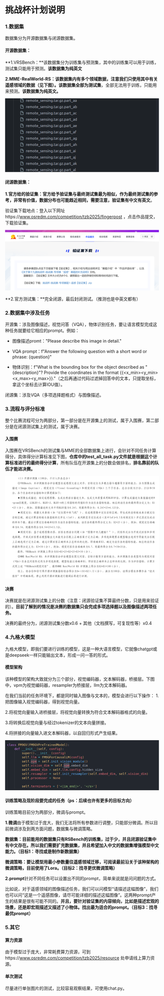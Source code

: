 # 挑战杯计划说明

###  1.数据集

数据集分为开源数据集与闭源数据集。

#### 开源数据集：

**1.VRSBench：**该数据集分为训练集与预测集，其中的训练集可以用于训练，测试集只能用于预测。**该数据集为纯英文**

**2.MME-RealWorld-RS：**该数据集内有多个领域数据，注意我们只使用其中有关遥感领域的数据（见下图）。该数据集**全部为测试集**，全部无法用于训练，只能用来预测。**该数据集为纯英文。**

![image-20250718095747206](/assets/image-20250718095747206.png)

#### 闭源数据集：

**1.官方给的验证集：**官方给予验证集与最终测试集最为相似，作为最终测试集的参考，非常有价值，数据分布也可能趋近相同，需要注意，验证集**有中文有英文**。

验证集下载地点：登入以下网址https://www.osredm.com/competition/tzb2025/fingerpost ，点击作品提交，下载验证集。

![image-20250718100126394](/assets/image-20250718100126394.png)

**2.官方测试集：**完全闭源，最后封闭测试。（推测也是中英文都有）



### 2.数据集中涉及任务

开源集：涉及图像描述，视觉问答（VQA），物体识别任务，要让语言模型完成这种任务就要给它相应的prompt。例如：

- 图像描述promt："Please describe this image in detail."

- VQA prompt：f"Answer the following question with a short word or phrase: {question}"

- 物体识别：f"What is the bounding box for the object described as \"{description}\"? Provide the coordinates in the format {{<x_min><y_min><x_max><y_max>}}."（之后再通过代码过滤掉回答中的文本，只提取坐标，拿这个坐标去计算IOU值）。

闭源集：涉及VQA（多项选择题格式）与图像描述。



### 3.流程与评分标准

整个比赛流程可分为两部分，第一部分是在开源集上的测试，属于入围赛，第二部分是在闭源测试集上的测试，属于决赛。

#### 入围赛

入围赛在VRSBench的测试集与MME的全部数据集上进行，会针对不同任务计算得分，具体得分计算标准见下图，**仓库中的test_all_task.py文件就是根据这个计算标准进行的最终得分计算**，所有队伍在开源集上的分数会做排名，**排名靠前的队伍才能进决赛。**

![image-20250718100624069](/assets/image-20250718100624069.png)

#### 决赛

决赛就是在闭源测试集上的分数（注意：闭源验证集不算最终分数，只是用来验证的）。**目前了解到的情况是决赛的数据集只会完成多项选择题以及图像描述两项任务。**

决赛的最终分为，闭源测试集分数x0.6 + 其他（文档撰写，可复现性等）x0.4



### 4.九格大模型

九格大模型，即我们要进行训练的模型，这是一种大语言模型，它就像chatgpt或是deepseek一样只能输出文本，形成一问一答的形式。

#### 模型架构

该种模型的架构大致就分为三个部分，视觉编码器，文本解码器，桥接层。下图中，vpm为视觉编码器，resampler为桥接层，llm为文本解码器。

在我们当前的任务环境下，都是同时输入图像与文本的，模型会进行以下操作：
1.把图像输入视觉编码器，得到视觉向量。

2.将视觉向量输入进桥接层，将视觉向量转换为符合文本解码器格式的向量。

3.将转换后视觉向量与经过tokenizer的文本向量拼接。

4.将拼接的向量输入进文本解码器，以自回归形式产生结果。

![image-20250718102109372](/assets/image-20250718102109372.png)

#### 训练策略及现阶段要完成的任务（ps：后续也许有更多的目标方向）

训练策略目前分为两部分，微调与prompt。

**1.微调**由于模型过于庞大，我们无法将所有参数进行调整，只能部分微调。所以目前微调涉及到两方面问题，数据集与微调策略。

**数据集：**目前能用的数据集只有RSBench的训练集，过于少，并且闭源验证集中有中文存在。所以我们需要扩充数据集，并且希望加入中文的数据集增强模型中文能力。**（目标1：寻找或是制作新数据集）**

**微调策略：**要让模型用最小参数量往遥感领域迁移，可阅读最前沿关于该种架构的微调策略，目前使用了Lora。**（目标2：找寻更优微调策略）**

**2.prompt**针对不同任务可以设置出不同的prompt，简单来说就是问问题的方式。

比如说，对于遥感领域的图像描述任务，我们可以问模型“请描述这幅图像”，我们也可以问“这是一个遥感图像，请尽可能详细的描述这幅图像”。这两种prompt产生的结果是很有可能不同的。**并且，要针对验证集的内容倾向，比如是描述宏观的场景，还是即宏观描述又描述了小物体。**找出最为适合的prompt。**（目标3：找寻最优prompt）**



### 5.其它

#### 算力资源

由于模型过于庞大，非常耗费算力资源，可到https://www.osredm.com/competition/tzb2025/resource  处申请线上算力资源。

#### 单次测试

尽量进行单张图片的测试，比较容易观察结果，可使用chat.py。



